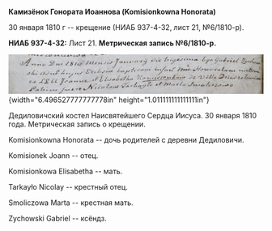 **Камизёнок Гонората Иоаннова (Komisionkowna Honorata)**

30 января 1810 г -- крещение (НИАБ 937-4-32, лист 21, №6/1810-р).

**НИАБ 937-4-32:** Лист 21. **Метрическая запись №6/1810-р.**

![](./media/e70f1cf451b1a12ed9cfac53b2c1f9b32be370bf.png){width="6.496527777777778in"
height="1.011111111111111in"}

Дедиловичский костел Наисвятейшего Сердца Иисуса. 30 января 1810 года.
Метрическая запись о крещении.

Komisionkowna Honorata -- дочь родителей с деревни Дедиловичи.

Komisionek Joann -- отец.

Komisionkowa Elisabetha -- мать.

Tarkayło Nicolay -- крестный отец.

Smoliczowa Marta -- крестная мать.

Zychowski Gabriel -- ксёндз.
